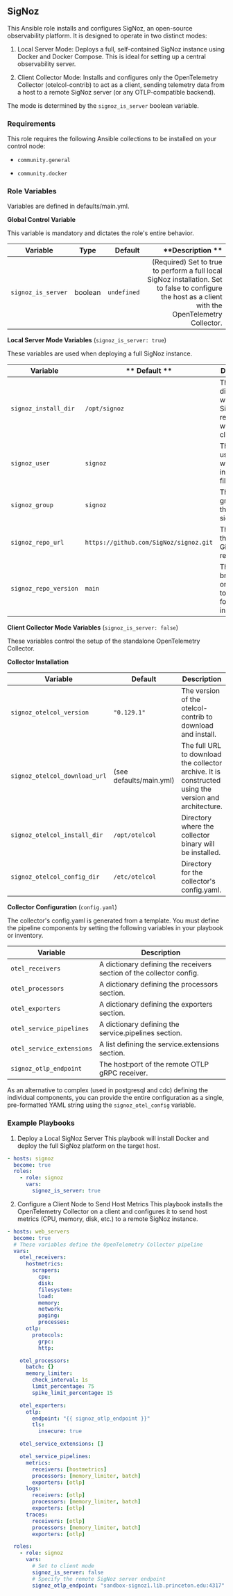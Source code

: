 ## SigNoz

This Ansible role installs and configures SigNoz, an open-source observability platform. It is designed to operate in two distinct modes:

 1. Local Server Mode: Deploys a full, self-contained SigNoz instance using Docker and Docker Compose. This is ideal for setting up a central observability server.

 2. Client Collector Mode: Installs and configures only the OpenTelemetry Collector (otelcol-contrib) to act as a client, sending telemetry data from a host to a remote SigNoz server (or any OTLP-compatible backend).

The mode is determined by the `signoz_is_server` boolean variable.

### Requirements
This role requires the following Ansible collections to be installed on your control node:

  - `community.general`

  - `community.docker`


### Role Variables
Variables are defined in defaults/main.yml.

**Global Control Variable**

This variable is mandatory and dictates the role's entire behavior.


|**Variable**  | **Type** | **Default** | **Description **|
|--|--|-:|-:|
|  `signoz_is_server`| boolean | `undefined` |(Required) Set to true to perform a full local SigNoz installation. Set to false to configure the host as a client with the OpenTelemetry Collector.  |

**Local Server Mode Variables** (`signoz_is_server: true`)

These variables are used when deploying a full SigNoz instance.

| **Variable** |** Default **|  **Description** |
|--|--|--|
| `signoz_install_dir` | `/opt/signoz` | The directory where the SigNoz git repository will be cloned. |
| `signoz_user` | `signoz` | The system user that will own the installation files. |
| `signoz_group`  | `signoz` | The system group for the signoz_user. |
|`signoz_repo_url`  | `https://github.com/SigNoz/signoz.git` | The URL of the SigNoz Git repository. |
| `signoz_repo_version` | `main` | The git branch, tag, or commit to check out for the installation. |

**Client Collector Mode Variables** (`signoz_is_server: false`)

These variables control the setup of the standalone OpenTelemetry Collector.

**Collector Installation**

| **Variable**  | **Default** | **Description** |
|--|--|--|
|`signoz_otelcol_version`  |`"0.129.1"`  | The version of the otelcol-contrib to download and install. |
| `signoz_otelcol_download_url`  | (see defaults/main.yml) | The full URL to download the collector archive. It is constructed using the version and architecture. |
| `signoz_otelcol_install_dir`  | `/opt/otelcol` | Directory where the collector binary will be installed. |
| `signoz_otelcol_config_dir` | `/etc/otelcol` | Directory for the collector's config.yaml. |


**Collector Configuration** (`config.yaml`)

The collector's config.yaml is generated from a template. You must define the pipeline components by setting the following variables in your playbook or inventory.

| **Variable**  | **Description** |
|--|--|
| `otel_receivers` | A dictionary defining the receivers section of the collector config. |
| `otel_processors` | A dictionary defining the processors section. |
| `otel_exporters` | A dictionary defining the exporters section. |
| `otel_service_pipelines` | A dictionary defining the service.pipelines section. |
| `otel_service_extensions`  | A list defining the service.extensions section. |
| `signoz_otlp_endpoint` | The host:port of the remote OTLP gRPC receiver. |


As an alternative to complex (used in postgresql and cdc) defining the individual components, you can provide the entire configuration as a single, pre-formatted YAML string using the `signoz_otel_config` variable.

### Example Playbooks
1. Deploy a Local SigNoz Server
This playbook will install Docker and deploy the full SigNoz platform on the target host.

```yaml
- hosts: signoz
  become: true
  roles:
    - role: signoz
      vars:
        signoz_is_server: true
```

2. Configure a Client Node to Send Host Metrics
This playbook installs the OpenTelemetry Collector on a client and configures it to send host metrics (CPU, memory, disk, etc.) to a remote SigNoz instance.

```yaml
- hosts: web_servers
  become: true
  # These variables define the OpenTelemetry Collector pipeline
  vars:
    otel_receivers:
      hostmetrics:
        scrapers:
          cpu:
          disk:
          filesystem:
          load:
          memory:
          network:
          paging:
          processes:
      otlp:
        protocols:
          grpc:
          http:

    otel_processors:
      batch: {}
      memory_limiter:
        check_interval: 1s
        limit_percentage: 75
        spike_limit_percentage: 15

    otel_exporters:
      otlp:
        endpoint: "{{ signoz_otlp_endpoint }}"
        tls:
          insecure: true

    otel_service_extensions: []

    otel_service_pipelines:
      metrics:
        receivers: [hostmetrics]
        processors: [memory_limiter, batch]
        exporters: [otlp]
      logs:
        receivers: [otlp]
        processors: [memory_limiter, batch]
        exporters: [otlp]
      traces:
        receivers: [otlp]
        processors: [memory_limiter, batch]
        exporters: [otlp]

  roles:
    - role: signoz
      vars:
        # Set to client mode
        signoz_is_server: false
        # Specify the remote SigNoz server endpoint
        signoz_otlp_endpoint: "sandbox-signoz1.lib.princeton.edu:4317"
```
